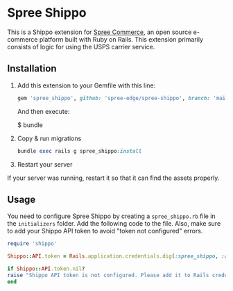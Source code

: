 # Spree Shippo

This is a Shippo extension for [Spree Commerce](https://spreecommerce.org), an open source e-commerce platform built with Ruby on Rails.
This extension primarily consists of logic for using the USPS carrier service.

## Installation

1. Add this extension to your Gemfile with this line:

    ```ruby
    gem 'spree_shippo', github: 'spree-edge/spree-shippo', branch: 'main'
    ```

   And then execute:

    $ bundle

2. Copy & run migrations

    ```ruby
    bundle exec rails g spree_shippo:install
    ```

3. Restart your server

  If your server was running, restart it so that it can find the assets properly.

## Usage

You need to configure Spree Shippo by creating a `spree_shippo.rb` file in the `initializers` folder. Add the following code to the file. Also, make sure to add your Shippo API token to avoid "token not configured" errors.


```ruby
require 'shippo'

Shippo::API.token = Rails.application.credentials.dig(:spree_shippo, :api_token) || ENV['SPREE_SHIPPO_API_TOKEN']

if Shippo::API.token.nil?
raise "Shippo API token is not configured. Please add it to Rails credentials or set the SHIPPO_API_TOKEN environment variable."
end
```
